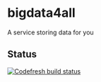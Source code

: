 # bigdata4all
A service storing data for you

## Status
[![Codefresh build status]( https://g.codefresh.io/api/badges/build?repoOwner=wtfcoderz&repoName=bigdata4all&branch=master&pipelineName=bigdata4all&accountName=wtfkr0&type=cf-1)]( https://g.codefresh.io/repositories/wtfcoderz/bigdata4all/builds?filter=trigger:build;branch:master;service:597903ccf9f2220001493c13~bigdata4all)
